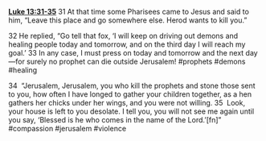 **[Luke 13:31-35](http://www.blueletterbible.org/search/preSearch.cfm?Criteria=Luke+13.31-35&t=NIV)**
31 At that time some Pharisees came to Jesus and said to him, “Leave this place and go somewhere else. Herod wants to kill you.”

32 He replied, “Go tell that fox, ‘I will keep on driving out demons and healing people today and tomorrow, and on the third day I will reach my goal.’ 33 In any case, I must press on today and tomorrow and the next day—for surely no prophet can die outside Jerusalem! #prophets #demons #healing

34  “Jerusalem, Jerusalem, you who kill the prophets and stone those sent to you, how often I have longed to gather your children together, as a hen gathers her chicks under her wings, and you were not willing. 35  Look, your house is left to you desolate. I tell you, you will not see me again until you say, ‘Blessed is he who comes in the name of the Lord.’[fn]” #compassion #jerusalem #violence